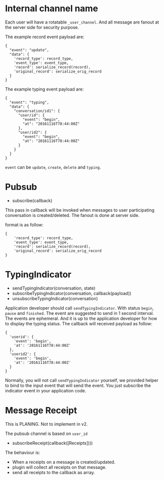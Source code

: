 # Internal channel name

Each user will have a rotatable `_user_channel`. And all message are fanout at
the server side for security purpose.

The example record event payload are:

```
{
  "event": "update",
  "data": {
    'record_type': record_type,
    'event_type': event_type,
    'record': serialize_record(record),
    'original_record': serialize_orig_record
  }
}
```

The example typing event payload are:

```
{
  "event": "typing",
  "data": {
    "conversation/id1": {
      "user/id": {
        "event": "begin",
        "at": "20161116T78:44:00Z"
      },
      "user/id2": {
        "event": "begin",
        "at": "20161116T78:44:00Z"
      }
    }
  }
}
```

`event` can be `update`, `create`, `delete` and `typing`.


# Pubsub

- subscribe(callback)

This pass in callback will be invoked when messages to user participating
conversation is created/deleted. The fanout is done at server side.

format is as follow:

```
{
    'record_type': record_type,
    'event_type': event_type,
    'record': serialize_record(record),
    'original_record': serialize_orig_record
}
```

# TypingIndicator

- sendTypingIndicator(conversation, state)
- subscribeTypingIndicator(conversation, callback(payload))
- unsubscribeTypingIndicator(conversation)

Application developer should call `sendTypingIndicator`. With status `begin`,
`pause` and `finished`. The event are suggested to send in 1 second interval.
The events are ephemeral. And it is up to the application developer for how to
display the typing status. The callback will received payload as follow:

```
{
  'userid': {
    'event': 'begin',
    'at': '20161116T78:44:00Z'
  },
  'userid2': {
    'event': 'begin',
    'at': '20161116T78:44:00Z'
  }
}
```

Normally, you will not call `sendTypingIndicator` yourself, we provided helper
to bind to the input event that will send the event. You just subscribe the
indicator event in your application code.

# Message Receipt

This is PLANING. Not to implement in v2.

The pubsub channel is based on `user_id`

- subscribeReceipt(callback([Receipts])))

The behaviour is:

- When a receipts on a message is created/updated.
- plugin will collect all receipts on that message.
- send all receipts to the callback as array.
